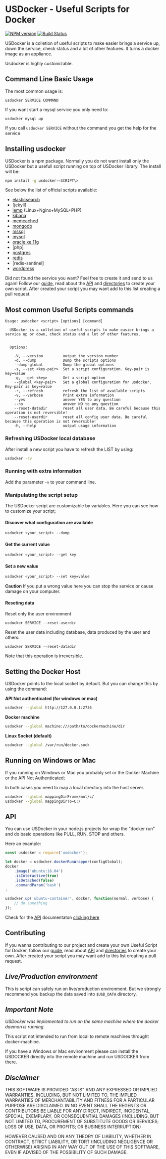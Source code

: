 # USDocker - Useful Scripts for Docker
[![NPM version](https://badge.fury.io/js/usdocker.svg)](https://npmjs.org/package/usdocker) 
[![Build Status](https://travis-ci.org/usdocker/usdocker.svg?branch=master)](https://travis-ci.org/usdocker/usdocker)

USDocker is a colletion of useful scripts to make easier brings a service up, down the service, check status
and a lot of other features. It turns a docker image as an appliance.
 
Usdocker is highly customizable.

## Command Line Basic Usage

The most common usage is:

```
usdocker SERVICE COMMAND
```

If you want start a mysql service you only need to:

```
usdocker mysql up
```

If you call `usdocker SERVICE` without the command you get the help for the service

## Installing usdocker 

USDocker is a npm package. Normally you do not want install only the USDocker
but a usefull script running on top of USDocker library. 
The install will be:

```bash
npm install -g usdocker-<SCRIPT\>
``` 

See below the list of official scripts available:
- [elasticsearch](https://github.com/usdocker/usdocker-elastic)
- [jekyll]
- [lemp](https://github.com/usdocker/usdocker-lemp) (Linux+Nginx+MySQL+PHP)
- [kibana](https://github.com/usdocker/usdocker-elastic)
- [memcached](https://github.com/usdocker/usdocker-memcached)
- [mongodb](https://github.com/usdocker/usdocker-mongodb)
- [mssql](https://github.com/usdocker/usdocker-mssql)
- [mysql](https://github.com/usdocker/usdocker-mysql)
- [oracle xe 11g](https://github.com/usdocker/usdocker-oracle-xe)
- [php]
- [postgres](https://github.com/usdocker/usdocker-postgres)
- [redis](https://github.com/usdocker/usdocker-redis)
- [redis-sentinel]
- [wordpress](https://github.com/usdocker/usdocker-wordpress)

Did not found the service you want? Feel free to create it and send to us again! 
Follow our [guide](guide.md), read about the [API](api.md) and [directories](directories.md) to create your own script.
After created your script you may want add to this list creating a pull request. 

## Most common Useful Scripts commands

```
Usage: usdocker <script> [options] [command] 

  USDocker is a colletion of useful scripts to make easier brings a service up or down, check status and a lot of other features.


  Options:

    -V, --version         output the version number
    -d, --dump            Dump the scripts options
    --dump-global         Dump the global options
    -s, --set <key-pair>  Set a script configuration. Key-pair is key=value
    -g, --get <key>       Get a script option
    --global <key-pair>   Set a global configuration for usdocker. Key-pair is key=value
    -r, --refresh         refresh the list of available scripts
    -v, --verbose         Print extra information
    --yes                 answer YES to any question
    --no                  answer NO to any question
    --reset-datadir       reset all user data. Be careful because this operation is not reversible!
    --reset-userdir       reset all config user data. Be careful because this operation is not reversible!
    -h, --help            output usage information
```

### Refreshing USDocker local database

After install a new script you have to refresh the LIST by using:

```bash
usdocker -rv
```

### Running with extra information

Add the parameter `-v` to your command line.


### Manipulating the script setup

The USDocker script are customizable by variables. Here you can see how to
customize your script;

#### Discover what configuration are available


```bash
usdocker <your_script> --dump
```

#### Get the current value


```bash
usdocker <your_script> --get key
```

#### Set a new value


```bash
usdocker <your_script> --set key=value
```

**Caution** If you put a wrong value here you can stop the service or cause damage on your computer.  


#### Reseting data


Reset only the user environment

```
usdocker SERVICE --reset-userdir
```

Reset the user data including database, data produced by the user and others:

```
usdocker SERVICE --reset-datadir
```

Note that this operation is irreversible.

## Setting the Docker Host

USDocker points to the local socket by default. But you can change this by using the command:

**API Not authenticated (for windows or mac)**

```bash
usdocker --global http://127.0.0.1:2736
```

**Docker  machine**

```bash
usdocker --global machine:///path/to/dockermachine/dir
```

**Linux Socket (default)**

```bash
usdocker --global /var/run/docker.sock
```

## Running on Windows or Mac

If you running on Windows or Mac you probably set or the Docker Machine or the API Not Authenticated;

In both cases you need to map a local directory into the host server. 

```bash
usdocker --global mappingDirFrom=/mnt/c/
usdocker --global mappingDirTo=C:/
```

## API

You can use USDocker in your node.js projects for wrap the "docker run"
and do basic operations like PULL, RUN, STOP and others. 

Here an example:

```javascript
const usdocker = require('usdocker');

let docker = usdocker.dockerRunWrapper(configGlobal);
docker
    .image('ubuntu:16.04')
    .isInteractive(true)
    .isDetached(false)
    .commandParam('bash')
;

usdocker.up('ubuntu-container', docker, function(normal, verbose) {
    // do something
});
```

Check for the [API](api.md) documentaton [clicking here](api.md) 
 
## Contributing 

If you wanna contributing  to our project and create your own Useful Script for Docker, 
follow our [guide](guide.md), read about [API](api.md) and [directories](directories.md) to create your own.
After created your script you may want add to this list creating a pull request. 


## *Live/Production environment*

This is script can safely run on live/production environment. But we strongly recommend you backup the data
saved into `$USD_DATA` directory. 

## *Important Note*

*USDocker was implemented to run on the same machine where the docker daemon is running.* 

This script not intended to run from local to remote machines throught docker-machine.
 
If you have a Windows or Mac environment please can install the USDOCKER directly into the remote machine
and run USDOCKER from there.

## *Disclaimer*

THIS SOFTWARE IS PROVIDED "AS IS" AND ANY EXPRESSED OR IMPLIED WARRANTIES, INCLUDING, 
BUT NOT LIMITED TO, THE IMPLIED WARRANTIES OF MERCHANTABILITY AND FITNESS FOR A PARTICULAR 
PURPOSE ARE DISCLAIMED. IN NO EVENT SHALL THE REGENTS OR CONTRIBUTORS BE LIABLE FOR ANY DIRECT, 
INDIRECT, INCIDENTAL, SPECIAL, EXEMPLARY, OR CONSEQUENTIAL DAMAGES (INCLUDING, BUT NOT LIMITED TO, 
PROCUREMENT OF SUBSTITUTE GOODS OR SERVICES; LOSS OF USE, DATA, OR PROFITS; OR BUSINESS INTERRUPTION)

HOWEVER CAUSED AND ON ANY THEORY OF LIABILITY, WHETHER IN CONTRACT, STRICT LIABILITY, OR TORT 
(INCLUDING NEGLIGENCE OR OTHERWISE) ARISING IN ANY WAY OUT OF THE USE OF THIS SOFTWARE, EVEN 
IF ADVISED OF THE POSSIBILITY OF SUCH DAMAGE.
